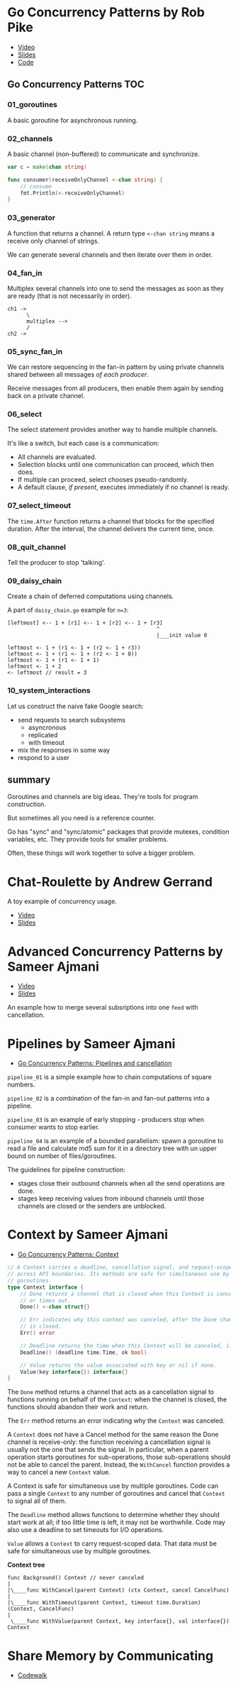 # Go Concurrency Patterns by Rob Pike
- [Video](https://www.youtube.com/watch?v=f6kdp27TYZs)
- [Slides](https://talks.golang.org/2013/advconc.slide)
- [Code](https://talks.golang.org/2012/concurrency/support)

## Go Concurrency Patterns TOC
### 01_goroutines
A basic goroutine for asynchronous running.

### 02_channels
A basic channel (non-buffered) to communicate and synchronize.

```go
var c = make(chan string)

func consumer(receiveOnlyChannel <-chan string) {
    // consume
    fmt.Println(<-receiveOnlyChannel)
}
```

### 03_generator
A function that returns a channel. A return type `<-chan string` means a receive only channel of strings.

We can generate several channels and then iterate over them in order.

### 04_fan_in
Multiplex several channels into one to send the messages as soon as they are ready (that is
not necessarily in order).

```
ch1 ->
      \
      multiplex -->
      / 
ch2 ->
```

### 05_sync_fan_in
We can restore sequencing in the fan-in pattern by using private channels shared between
all messages *of each producer*.

Receive messages from all producers, then enable them again by sending back on a private channel.

### 06_select
The select statement provides another way to handle multiple channels.

It's like a switch, but each case is a communication:
- All channels are evaluated.
- Selection blocks until one communication can proceed, which then does.
- If multiple can proceed, select chooses pseudo-randomly.
- A default clause, *if present*, executes immediately if no channel is ready.

### 07_select_timeout
The `time.After` function returns a channel that blocks for the specified duration.
After the interval, the channel delivers the current time, once.

### 08_quit_channel
Tell the producer to stop 'talking'.

### 09_daisy_chain

Create a chain of deferred computations using channels.

A part of `daisy_chain.go` example for `n=3`:

```
[leftmost] <-- 1 + [r1] <-- 1 + [r2] <-- 1 + [r3]
                                               ^
                                               |___init value 0

leftmost <- 1 + (r1 <- 1 + (r2 <- 1 + r3))
leftmost <- 1 + (r1 <- 1 + (r2 <- 1 + 0))
leftmost <- 1 + (r1 <- 1 + 1)
leftmost <- 1 + 2
<- leftmost // result = 3
```

### 10_system_interactions

Let us construct the naive fake Google search:
- send requests to search subsystems
  - asyncronous
  - replicated
  - with timeout
- mix the responses in some way
- respond to a user

## summary
Goroutines and channels are big ideas. They're tools for program construction.

But sometimes all you need is a reference counter.

Go has "sync" and "sync/atomic" packages that provide mutexes, condition variables, etc.
They provide tools for smaller problems.

Often, these things will work together to solve a bigger problem.

# Chat-Roulette by Andrew Gerrand
A toy example of concurrency usage.
- [Video](https://vimeo.com/53221560)
- [Slides](https://talks.golang.org/2012/chat.slide)

# Advanced Concurrency Patterns by Sameer Ajmani

- [Video](https://www.youtube.com/watch?v=QDDwwePbDtw)
- [Slides](https://talks.golang.org/2013/advconc.slide)

An example how to merge several subsriptions into one `feed` with cancellation.

# Pipelines by Sameer Ajmani

- [Go Concurrency Patterns: Pipelines and cancellation](https://go.dev/blog/pipelines)

`pipeline_01` is a simple example how to chain computations of square numbers.

`pipeline_02` is a combination of the fan-in and fan-out patterns into a pipeline.

`pipeline_03` is an example of early stopping - producers stop when consumer wants to stop earlier.

`pipeline_04` is an example of a bounded parallelism: spawn a goroutine to read a file and
calculate md5 sum for it in a directory tree with un upper bound on number of files/goroutines.

The guidelines for pipeline construction:

- stages close their outbound channels when all the send operations are done.
- stages keep receiving values from inbound channels until those channels are closed or the senders are unblocked.

# Context by Sameer Ajmani

- [Go Concurrency Patterns: Context](https://go.dev/blog/context)

```go
// A Context carries a deadline, cancellation signal, and request-scoped values
// across API boundaries. Its methods are safe for simultaneous use by multiple
// goroutines.
type Context interface {
    // Done returns a channel that is closed when this Context is canceled
    // or times out.
    Done() <-chan struct{}

    // Err indicates why this context was canceled, after the Done channel
    // is closed.
    Err() error

    // Deadline returns the time when this Context will be canceled, if any.
    Deadline() (deadline time.Time, ok bool)

    // Value returns the value associated with key or nil if none.
    Value(key interface{}) interface{}
}
```

The `Done` method returns a channel that acts as a cancellation signal to functions running on behalf
of the `Context`: when the channel is closed, the functions should abandon their work and return.

The `Err` method returns an error indicating why the `Context` was canceled.

A `Context` does *not* have a Cancel method for the same reason the Done channel is receive-only:
the function receiving a cancellation signal is usually not the one that sends the signal. In particular,
when a parent operation starts goroutines for sub-operations, those sub-operations should not be able to cancel the parent. Instead, the `WithCancel` function provides a way to cancel a new `Context` value.

A Context is safe for simultaneous use by multiple goroutines. Code can pass a single `Context`
to any number of goroutines and cancel that `Context` to signal all of them.

The `Deadline` method allows functions to determine whether they should start work at all; if too little
time is left, it may not be worthwhile. Code may also use a deadline to set timeouts for I/O operations.

`Value` allows a `Context` to carry request-scoped data. That data must be safe for simultaneous
use by multiple goroutines.

**Context tree**

```
func Background() Context // never canceled
|
|\____func WithCancel(parent Context) (ctx Context, cancel CancelFunc)
|
|\____func WithTimeout(parent Context, timeout time.Duration) (Context, CancelFunc)
|
 \____func WithValue(parent Context, key interface{}, val interface{}) Context
```

# Share Memory by Communicating
- [Codewalk](https://go.dev/doc/codewalk/sharemem/)

